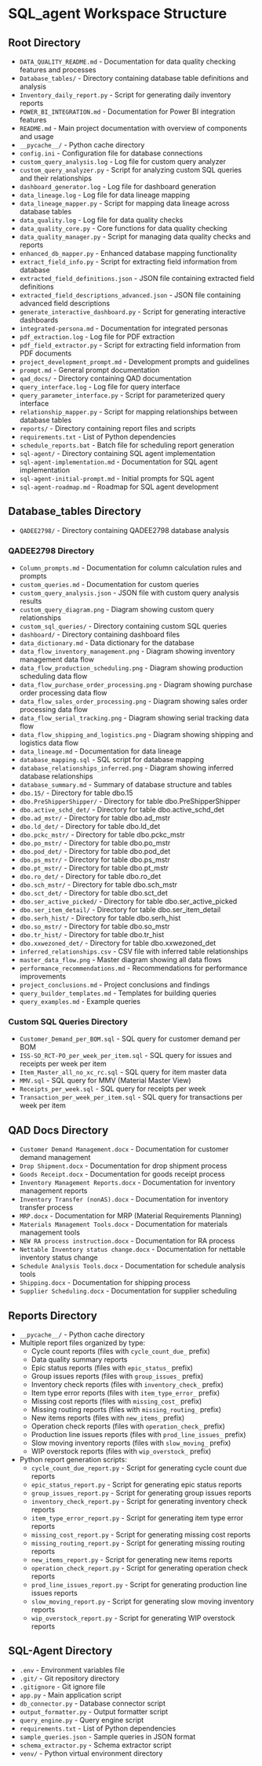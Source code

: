 # SQL_agent Workspace Structure

## Root Directory
- `DATA_QUALITY_README.md` - Documentation for data quality checking features and processes
- `Database_tables/` - Directory containing database table definitions and analysis
- `Inventory_daily_report.py` - Script for generating daily inventory reports
- `POWER_BI_INTEGRATION.md` - Documentation for Power BI integration features
- `README.md` - Main project documentation with overview of components and usage
- `__pycache__/` - Python cache directory
- `config.ini` - Configuration file for database connections
- `custom_query_analysis.log` - Log file for custom query analyzer
- `custom_query_analyzer.py` - Script for analyzing custom SQL queries and their relationships
- `dashboard_generator.log` - Log file for dashboard generation
- `data_lineage.log` - Log file for data lineage mapping
- `data_lineage_mapper.py` - Script for mapping data lineage across database tables
- `data_quality.log` - Log file for data quality checks
- `data_quality_core.py` - Core functions for data quality checking
- `data_quality_manager.py` - Script for managing data quality checks and reports
- `enhanced_db_mapper.py` - Enhanced database mapping functionality
- `extract_field_info.py` - Script for extracting field information from database
- `extracted_field_definitions.json` - JSON file containing extracted field definitions
- `extracted_field_descriptions_advanced.json` - JSON file containing advanced field descriptions
- `generate_interactive_dashboard.py` - Script for generating interactive dashboards
- `integrated-persona.md` - Documentation for integrated personas
- `pdf_extraction.log` - Log file for PDF extraction
- `pdf_field_extractor.py` - Script for extracting field information from PDF documents
- `project_development_prompt.md` - Development prompts and guidelines
- `prompt.md` - General prompt documentation
- `qad_docs/` - Directory containing QAD documentation
- `query_interface.log` - Log file for query interface
- `query_parameter_interface.py` - Script for parameterized query interface
- `relationship_mapper.py` - Script for mapping relationships between database tables
- `reports/` - Directory containing report files and scripts
- `requirements.txt` - List of Python dependencies
- `schedule_reports.bat` - Batch file for scheduling report generation
- `sql-agent/` - Directory containing SQL agent implementation
- `sql-agent-implementation.md` - Documentation for SQL agent implementation
- `sql-agent-initial-prompt.md` - Initial prompts for SQL agent
- `sql-agent-roadmap.md` - Roadmap for SQL agent development

## Database_tables Directory
- `QADEE2798/` - Directory containing QADEE2798 database analysis

### QADEE2798 Directory
- `Column_prompts.md` - Documentation for column calculation rules and prompts
- `custom_queries.md` - Documentation for custom queries
- `custom_query_analysis.json` - JSON file with custom query analysis results
- `custom_query_diagram.png` - Diagram showing custom query relationships
- `custom_sql_queries/` - Directory containing custom SQL queries
- `dashboard/` - Directory containing dashboard files
- `data_dictionary.md` - Data dictionary for the database
- `data_flow_inventory_management.png` - Diagram showing inventory management data flow
- `data_flow_production_scheduling.png` - Diagram showing production scheduling data flow
- `data_flow_purchase_order_processing.png` - Diagram showing purchase order processing data flow
- `data_flow_sales_order_processing.png` - Diagram showing sales order processing data flow
- `data_flow_serial_tracking.png` - Diagram showing serial tracking data flow
- `data_flow_shipping_and_logistics.png` - Diagram showing shipping and logistics data flow
- `data_lineage.md` - Documentation for data lineage
- `database_mapping.sql` - SQL script for database mapping
- `database_relationships_inferred.png` - Diagram showing inferred database relationships
- `database_summary.md` - Summary of database structure and tables
- `dbo.15/` - Directory for table dbo.15
- `dbo.PreShipperShipper/` - Directory for table dbo.PreShipperShipper
- `dbo.active_schd_det/` - Directory for table dbo.active_schd_det
- `dbo.ad_mstr/` - Directory for table dbo.ad_mstr
- `dbo.ld_det/` - Directory for table dbo.ld_det
- `dbo.pckc_mstr/` - Directory for table dbo.pckc_mstr
- `dbo.po_mstr/` - Directory for table dbo.po_mstr
- `dbo.pod_det/` - Directory for table dbo.pod_det
- `dbo.ps_mstr/` - Directory for table dbo.ps_mstr
- `dbo.pt_mstr/` - Directory for table dbo.pt_mstr
- `dbo.ro_det/` - Directory for table dbo.ro_det
- `dbo.sch_mstr/` - Directory for table dbo.sch_mstr
- `dbo.sct_det/` - Directory for table dbo.sct_det
- `dbo.ser_active_picked/` - Directory for table dbo.ser_active_picked
- `dbo.ser_item_detail/` - Directory for table dbo.ser_item_detail
- `dbo.serh_hist/` - Directory for table dbo.serh_hist
- `dbo.so_mstr/` - Directory for table dbo.so_mstr
- `dbo.tr_hist/` - Directory for table dbo.tr_hist
- `dbo.xxwezoned_det/` - Directory for table dbo.xxwezoned_det
- `inferred_relationships.csv` - CSV file with inferred table relationships
- `master_data_flow.png` - Master diagram showing all data flows
- `performance_recommendations.md` - Recommendations for performance improvements
- `project_conclusions.md` - Project conclusions and findings
- `query_builder_templates.md` - Templates for building queries
- `query_examples.md` - Example queries

### Custom SQL Queries Directory
- `Customer_Demand_per_BOM.sql` - SQL query for customer demand per BOM
- `ISS-SO_RCT-PO_per_week_per_item.sql` - SQL query for issues and receipts per week per item
- `Item_Master_all_no_xc_rc.sql` - SQL query for item master data
- `MMV.sql` - SQL query for MMV (Material Master View)
- `Receipts_per_week.sql` - SQL query for receipts per week
- `Transaction_per_week_per_item.sql` - SQL query for transactions per week per item

## QAD Docs Directory
- `Customer Demand Management.docx` - Documentation for customer demand management
- `Drop Shipment.docx` - Documentation for drop shipment process
- `Goods Receipt.docx` - Documentation for goods receipt process
- `Inventory Management Reports.docx` - Documentation for inventory management reports
- `Inventory Transfer (nonAS).docx` - Documentation for inventory transfer process
- `MRP.docx` - Documentation for MRP (Material Requirements Planning)
- `Materials Management Tools.docx` - Documentation for materials management tools
- `NEW RA process instruction.docx` - Documentation for RA process
- `Nettable Inventory status change.docx` - Documentation for nettable inventory status change
- `Schedule Analysis Tools.docx` - Documentation for schedule analysis tools
- `Shipping.docx` - Documentation for shipping process
- `Supplier Scheduling.docx` - Documentation for supplier scheduling

## Reports Directory
- `__pycache__/` - Python cache directory
- Multiple report files organized by type:
  - Cycle count reports (files with `cycle_count_due_` prefix)
  - Data quality summary reports
  - Epic status reports (files with `epic_status_` prefix)
  - Group issues reports (files with `group_issues_` prefix)
  - Inventory check reports (files with `inventory_check_` prefix)
  - Item type error reports (files with `item_type_error_` prefix)
  - Missing cost reports (files with `missing_cost_` prefix)
  - Missing routing reports (files with `missing_routing_` prefix)
  - New items reports (files with `new_items_` prefix)
  - Operation check reports (files with `operation_check_` prefix)
  - Production line issues reports (files with `prod_line_issues_` prefix)
  - Slow moving inventory reports (files with `slow_moving_` prefix)
  - WIP overstock reports (files with `wip_overstock_` prefix)
- Python report generation scripts:
  - `cycle_count_due_report.py` - Script for generating cycle count due reports
  - `epic_status_report.py` - Script for generating epic status reports
  - `group_issues_report.py` - Script for generating group issues reports
  - `inventory_check_report.py` - Script for generating inventory check reports
  - `item_type_error_report.py` - Script for generating item type error reports
  - `missing_cost_report.py` - Script for generating missing cost reports
  - `missing_routing_report.py` - Script for generating missing routing reports
  - `new_items_report.py` - Script for generating new items reports
  - `operation_check_report.py` - Script for generating operation check reports
  - `prod_line_issues_report.py` - Script for generating production line issues reports
  - `slow_moving_report.py` - Script for generating slow moving inventory reports
  - `wip_overstock_report.py` - Script for generating WIP overstock reports

## SQL-Agent Directory
- `.env` - Environment variables file
- `.git/` - Git repository directory
- `.gitignore` - Git ignore file
- `app.py` - Main application script
- `db_connector.py` - Database connector script
- `output_formatter.py` - Output formatter script
- `query_engine.py` - Query engine script
- `requirements.txt` - List of Python dependencies
- `sample_queries.json` - Sample queries in JSON format
- `schema_extractor.py` - Schema extractor script
- `venv/` - Python virtual environment directory
